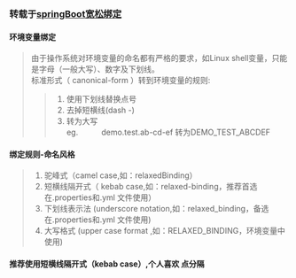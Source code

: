 ### 转载于[springBoot宽松绑定](https://www.jianshu.com/p/3a6ac189b14c)

#### 环境变量绑定
>由于操作系统对环境变量的命名都有严格的要求，如Linux shell变量，只能是字母（一般大写）、数字及下划线。  
>标准形式（ canonical-form ）转到环境变量的规则:
>>1. 使用下划线替换点号
>>2. 去掉短横线(dash -)
>>3. 转为大写  
> eg.&emsp;&emsp;&emsp;demo.test.ab-cd-ef 转为DEMO_TEST_ABCDEF
#### 绑定规则-命名风格
>1. 驼峰式（camel case,如：relaxedBinding）
>2. 短横线隔开式（ kebab case,如：relaxed-binding，推荐首选在.properties和.yml 文件使用）
>3. 下划线表示法 (underscore notation,如：relaxed_binding，备选在.properties和.yml 文件使用)
>4. 大写格式 (upper case format ,如：RELAXED_BINDING，环境变量中使用)
#### 推荐使用短横线隔开式（kebab case）,个人喜欢 点分隔
